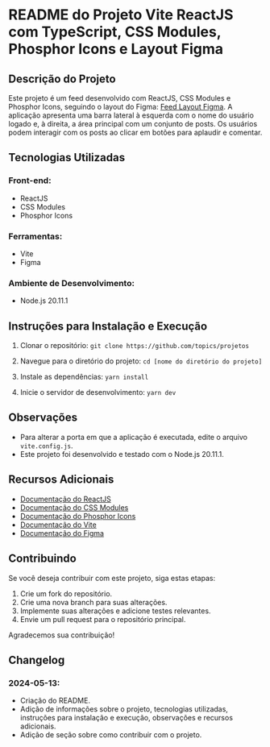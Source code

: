 # README do Projeto Vite ReactJS com TypeScript, CSS Modules, Phosphor Icons e Layout Figma

## Descrição do Projeto

Este projeto é um feed desenvolvido com ReactJS, CSS Modules e Phosphor Icons, seguindo o layout do Figma: [Feed Layout Figma](https://www.figma.com/community/tag/feed/files). A aplicação apresenta uma barra lateral à esquerda com o nome do usuário logado e, à direita, a área principal com um conjunto de posts. Os usuários podem interagir com os posts ao clicar em botões para aplaudir e comentar.

## Tecnologias Utilizadas

### Front-end:
- ReactJS
- CSS Modules
- Phosphor Icons

### Ferramentas:
- Vite
- Figma

### Ambiente de Desenvolvimento:
- Node.js 20.11.1

## Instruções para Instalação e Execução

1. Clonar o repositório:
   `git clone https://github.com/topics/projetos`

2. Navegue para o diretório do projeto:
   `cd [nome do diretório do projeto]`

3. Instale as dependências:
   `yarn install`

4. Inicie o servidor de desenvolvimento:
   `yarn dev`

## Observações

- Para alterar a porta em que a aplicação é executada, edite o arquivo `vite.config.js`.
- Este projeto foi desenvolvido e testado com o Node.js 20.11.1.

## Recursos Adicionais

- [Documentação do ReactJS](https://reactjs.org/docs/getting-started.html)
- [Documentação do CSS Modules](https://github.com/css-modules/css-modules)
- [Documentação do Phosphor Icons](https://phosphoricons.com/)
- [Documentação do Vite](https://vitejs.dev/)
- [Documentação do Figma](https://www.figma.com/community/tag/feed/files)

## Contribuindo

Se você deseja contribuir com este projeto, siga estas etapas:

1. Crie um fork do repositório.
2. Crie uma nova branch para suas alterações.
3. Implemente suas alterações e adicione testes relevantes.
4. Envie um pull request para o repositório principal.

Agradecemos sua contribuição!

## Changelog

### 2024-05-13:
- Criação do README.
- Adição de informações sobre o projeto, tecnologias utilizadas, instruções para instalação e execução, observações e recursos adicionais.
- Adição de seção sobre como contribuir com o projeto.

